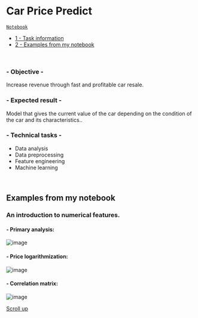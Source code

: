 # Car Price Predict

<code>[Notebook](Project%20Car%20Price%20Predict.ipynb)</code>

- [1 - Task information](#--objective--)
- [2 - Examples from my notebook](#examples-from-my-notebook)

<br>

### - Objective -
Increase revenue through fast and profitable car resale.

### - Expected result -
Model that gives the current value of the car depending on the condition of the car and its characteristics..

### - Technical tasks -
- Data analysis
- Data preprocessing
- Feature engineering
- Machine learning

<br>

## Examples from my notebook
### An introduction to numerical features.  

#### - Primary analysis:
![image](https://github.com/leopoldgerber/portfolio/assets/114569329/5b75393b-dc82-49bd-8a54-10b04a391798)

#### - Price logarithmization:
![image](https://github.com/leopoldgerber/portfolio/assets/114569329/513dd61f-3ebc-4ac9-9383-4c7d3052893d)

#### - Correlation matrix:
![image](https://github.com/leopoldgerber/portfolio/assets/114569329/9d01e0ac-5137-4925-b4a2-4562c85fb42c)

[Scroll up](#sales-management)
